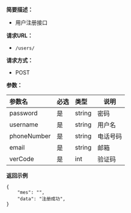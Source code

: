 
    
**简要描述：** 

- 用户注册接口

**请求URL：** 
- ` /users/ `
  
**请求方式：**
- POST 

**参数：** 

|参数名|必选|类型|说明|
|:----    |:---|:----- |-----   |
|password |是  |string | 密码    |
|username     |是  |string | 用户名 |
|phoneNumber| 是 | string| 电话号码|
|email|是|string|邮箱|
|verCode|是|int|验证码|

 **返回示例**

``` 
{
	"mes": "",
	"data": "注册成功",
}
```
